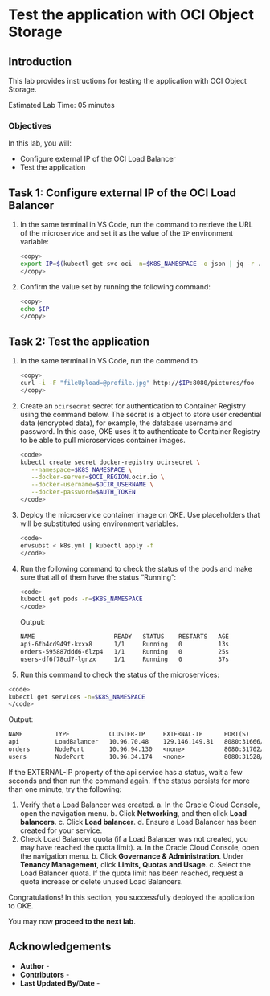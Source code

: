 # Test the application with OCI Object Storage

## Introduction

This lab provides instructions for testing the application with OCI Object Storage.

Estimated Lab Time: 05 minutes

### Objectives

In this lab, you will:

* Configure external IP of the OCI Load Balancer
* Test the application

## Task 1: Configure external IP of the OCI Load Balancer

1. In the same terminal in VS Code, run the command to retrieve the URL of the microservice and set it as the value of the `IP` environment variable:

   ```bash
   <copy>
   export IP=$(kubectl get svc oci -n=$K8S_NAMESPACE -o json | jq -r .status.loadBalancer.ingress[0].ip)
   </copy>
   ```

2. Confirm the value set by running the following command:

   ```bash
   <copy>
   echo $IP
   </copy>
   ```

## Task 2: Test the application

1. In the same terminal in VS Code, run the commend to 

   ```bash
   <copy>
   curl -i -F "fileUpload=@profile.jpg" http://$IP:8080/pictures/foo
   </copy>
   ```

2. Create an `ocirsecret` secret for authentication to Container Registry using the command below. The secret is a object to store user credential data (encrypted data), for example, the database username and password. In this case, OKE uses it to authenticate to Container Registry to be able to pull microservices container images.

   ```bash
   <code>
   kubectl create secret docker-registry ocirsecret \
      --namespace=$K8S_NAMESPACE \
      --docker-server=$OCI_REGION.ocir.io \
      --docker-username=$OCIR_USERNAME \
      --docker-password=$AUTH_TOKEN
   </code>
   ```

3. Deploy the microservice container image on OKE. Use placeholders that will be substituted using environment variables.

   ```bash
   <code>
   envsubst < k8s.yml | kubectl apply -f
   </code>
   ```

4. Run the following command to check the status of the pods and make sure that all of them have the status “Running”:

   ```bash
   <code>
   kubectl get pods -n=$K8S_NAMESPACE
   </code>
   ```

   Output:
   ```txt
   NAME                      READY   STATUS    RESTARTS   AGE
   api-6fb4cd949f-kxxx8      1/1     Running   0          13s
   orders-595887ddd6-6lzp4   1/1     Running   0          25s
   users-df6f78cd7-lgnzx     1/1     Running   0          37s
   ```

5.  Run this command to check the status of the microservices:

   ```bash
   <code>
   kubectl get services -n=$K8S_NAMESPACE
   </code>
   ```

   Output:
   ```txt
   NAME         TYPE           CLUSTER-IP     EXTERNAL-IP      PORT(S)             AGE
   api          LoadBalancer   10.96.70.48    129.146.149.81   8080:31666/TCP      2m9s
   orders       NodePort       10.96.94.130   <none>           8080:31702/TCP      2m22s
   users        NodePort       10.96.34.174   <none>           8080:31528/TCP      2m33s
   ```

   If the EXTERNAL-IP property of the api service has a <pending> status, wait a few seconds and then run the command again. If the <pending> status persists for more than one minute, try the following:

   1. Verify that a Load Balancer was created.
      a. In the Oracle Cloud Console, open the navigation menu.
      b. Click **Networking**, and then click **Load balancers**.
      c. Click **Load balancer**.
      d. Ensure a Load Balancer has been created for your service.
   2. Check Load Balancer quota (if a Load Balancer was not created, you may have reached the quota limit).
      a. In the Oracle Cloud Console, open the navigation menu.
      b. Click **Governance & Administration**. Under **Tenancy Management**, click **Limits, Quotas and Usage**.
      c. Select the Load Balancer quota. If the quota limit has been reached, request a quota increase or delete unused Load Balancers.

Congratulations! In this section, you successfully deployed the application to OKE.

You may now **proceed to the next lab**.

## Acknowledgements

* **Author** - [](var:author)
* **Contributors** - [](var:contributors)
* **Last Updated By/Date** - [](var:last_updated)
